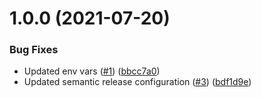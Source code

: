 # 1.0.0 (2021-07-20)


### Bug Fixes

* Updated env vars ([#1](https://github.com/wmcadigital/tfwm-travel-updates-widget/issues/1)) ([bbcc7a0](https://github.com/wmcadigital/tfwm-travel-updates-widget/commit/bbcc7a0d8951b0740b8ee67cd98eac060970e7b2))
* Updated semantic release configuration ([#3](https://github.com/wmcadigital/tfwm-travel-updates-widget/issues/3)) ([bdf1d9e](https://github.com/wmcadigital/tfwm-travel-updates-widget/commit/bdf1d9e60f2bab27f8673096547483fb22a0a784))
